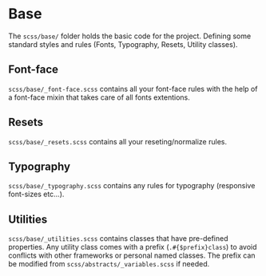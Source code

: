 # Base

The `scss/base/` folder holds the basic code for the project. Defining some standard styles and rules (Fonts, Typography, Resets, Utility classes).

## Font-face

`scss/base/_font-face.scss` contains all your font-face rules with the help of a font-face mixin that takes care of all fonts extentions.

## Resets

`scss/base/_resets.scss` contains all your reseting/normalize rules.

## Typography

`scss/base/_typography.scss` contains any rules for typography (responsive font-sizes etc…).

## Utilities

`scss/base/_utilities.scss` contains classes that have pre-defined properties. Any utility class comes with a prefix (`.#{$prefix}class`) to avoid conflicts with other frameworks or personal named classes. The prefix can be modified from `scss/abstracts/_variables.scss` if needed.